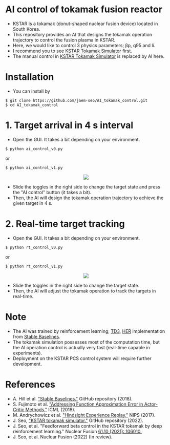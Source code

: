 # AI control of tokamak fusion reactor
- KSTAR is a tokamak (donut-shaped nuclear fusion device) located in South Korea.
- This repository provides an AI that designs the tokamak operation trajectory to control the fusion plasma in KSTAR.
- Here, we would like to control 3 physics parameters; βp, q95 and li.
- I recommend you to see [KSTAR Tokamak Simulator](https://github.com/jaem-seo/KSTAR_tokamak_simulator) first.
- The manual control in [KSTAR Tokamak Simulator](https://github.com/jaem-seo/KSTAR_tokamak_simulator) is replaced by AI here.

# Installation
- You can install by
```
$ git clone https://github.com/jaem-seo/AI_tokamak_control.git
$ cd AI_tokamak_control
```

# 1. Target arrival in 4 s interval
- Open the GUI. It takes a bit depending on your environment.
```
$ python ai_control_v0.py
```
or
```
$ python ai_control_v1.py
```
<p align="center">
  <img src="https://user-images.githubusercontent.com/46472432/166656005-c37156f7-a7a4-4e2c-b714-e0a6319387f7.png">
</p>

- Slide the toggles in the right side to change the target state and press the "AI control" button (it takes a bit).
- Then, the AI will design the tokamak operation trajectory to achieve the given target in 4 s.

# 2. Real-time target tracking
- Open the GUI. It takes a bit depending on your environment.
```
$ python rt_control_v0.py
```
or
```
$ python rt_control_v1.py
```
<p align="center">
  <img src="https://user-images.githubusercontent.com/46472432/166666842-0b6ae5d9-1621-4f03-87a0-386ff2931468.png">
</p>

- Slide the toggles in the right side to change the target state.
- Then, the AI will adjust the tokamak operation to track the targets in real-time.

# Note
- The AI was trained by reinforcement learning; [TD3](https://arxiv.org/abs/1802.09477), [HER](https://arxiv.org/abs/1707.01495) implementation from [Stable Baselines](https://github.com/hill-a/stable-baselines).
- The tokamak simulation possesses most of the computation time, but the AI operation control is actually very fast (real-time capable in experiments).
- Deployment on the KSTAR PCS control system will require further development.

# References
- A. Hill et al. ["Stable Baselines."](https://github.com/hill-a/stable-baselines) GitHub repository (2018).
- S. Fujimoto et al. ["Addressing Function Approximation Error in Actor-Critic Methods."](https://arxiv.org/abs/1802.09477) ICML (2018).
- M. Andrychowicz et al. ["Hindsight Experience Replay."](https://arxiv.org/abs/1707.01495) NIPS (2017).
- J. Seo, ["KSTAR tokamak simulator."](https://github.com/jaem-seo/KSTAR_tokamak_simulator) GitHub repository (2022).
- J. Seo, et al. "Feedforward beta control in the KSTAR tokamak by deep reinforcement learning." Nuclear Fusion [61.10 (2021): 106010.](https://iopscience.iop.org/article/10.1088/1741-4326/ac121b/meta)
- J. Seo, et al. Nuclear Fusion (2022) (In review).
